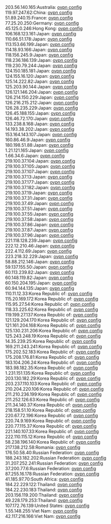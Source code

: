 203.56.140.165:Australia: [ovpn config](vpn/203_56_140_165.ovpn)  
119.97.247.62:China: [ovpn config](vpn/119_97_247_62.ovpn)  
51.89.240.15:France: [ovpn config](vpn/51_89_240_15.ovpn)  
77.25.20.250:Germany: [ovpn config](vpn/77_25_20_250.ovpn)  
45.125.0.246:Hong Kong: [ovpn config](vpn/45_125_0_246.ovpn)  
106.168.123.161:Japan: [ovpn config](vpn/106_168_123_161.ovpn)  
110.66.51.178:Japan: [ovpn config](vpn/110_66_51_178.ovpn)  
113.153.66.199:Japan: [ovpn config](vpn/113_153_66_199.ovpn)  
114.18.93.166:Japan: [ovpn config](vpn/114_18_93_166.ovpn)  
118.156.245.9:Japan: [ovpn config](vpn/118_156_245_9.ovpn)  
118.236.186.139:Japan: [ovpn config](vpn/118_236_186_139.ovpn)  
119.230.79.244:Japan: [ovpn config](vpn/119_230_79_244.ovpn)  
124.150.185.181:Japan: [ovpn config](vpn/124_150_185_181.ovpn)  
124.155.16.120:Japan: [ovpn config](vpn/124_155_16_120.ovpn)  
125.14.222.82:Japan: [ovpn config](vpn/125_14_222_82.ovpn)  
125.203.90.144:Japan: [ovpn config](vpn/125_203_90_144.ovpn)  
126.121.146.204:Japan: [ovpn config](vpn/126_121_146_204.ovpn)  
126.214.150.229:Japan: [ovpn config](vpn/126_214_150_229.ovpn)  
126.216.215.212:Japan: [ovpn config](vpn/126_216_215_212.ovpn)  
126.28.235.229:Japan: [ovpn config](vpn/126_28_235_229.ovpn)  
126.45.188.155:Japan: [ovpn config](vpn/126_45_188_155.ovpn)  
126.46.72.170:Japan: [ovpn config](vpn/126_46_72_170.ovpn)  
133.238.8.168:Japan: [ovpn config](vpn/133_238_8_168.ovpn)  
14.193.38.202:Japan: [ovpn config](vpn/14_193_38_202.ovpn)  
153.164.143.107:Japan: [ovpn config](vpn/153_164_143_107.ovpn)  
160.86.46.9:Japan: [ovpn config](vpn/160_86_46_9.ovpn)  
180.198.51.88:Japan: [ovpn config](vpn/180_198_51_88.ovpn)  
1.21.121.165:Japan: [ovpn config](vpn/1_21_121_165.ovpn)  
1.66.34.6:Japan: [ovpn config](vpn/1_66_34_6.ovpn)  
219.100.37.104:Japan: [ovpn config](vpn/219_100_37_104.ovpn)  
219.100.37.105:Japan: [ovpn config](vpn/219_100_37_105.ovpn)  
219.100.37.107:Japan: [ovpn config](vpn/219_100_37_107.ovpn)  
219.100.37.13:Japan: [ovpn config](vpn/219_100_37_13.ovpn)  
219.100.37.177:Japan: [ovpn config](vpn/219_100_37_177.ovpn)  
219.100.37.182:Japan: [ovpn config](vpn/219_100_37_182.ovpn)  
219.100.37.19:Japan: [ovpn config](vpn/219_100_37_19.ovpn)  
219.100.37.31:Japan: [ovpn config](vpn/219_100_37_31.ovpn)  
219.100.37.49:Japan: [ovpn config](vpn/219_100_37_49.ovpn)  
219.100.37.51:Japan: [ovpn config](vpn/219_100_37_51.ovpn)  
219.100.37.55:Japan: [ovpn config](vpn/219_100_37_55.ovpn)  
219.100.37.58:Japan: [ovpn config](vpn/219_100_37_58.ovpn)  
219.100.37.86:Japan: [ovpn config](vpn/219_100_37_86.ovpn)  
219.100.37.87:Japan: [ovpn config](vpn/219_100_37_87.ovpn)  
219.100.37.96:Japan: [ovpn config](vpn/219_100_37_96.ovpn)  
221.118.128.239:Japan: [ovpn config](vpn/221_118_128_239.ovpn)  
222.12.210.46:Japan: [ovpn config](vpn/222_12_210_46.ovpn)  
222.4.112.69:Japan: [ovpn config](vpn/222_4_112_69.ovpn)  
223.218.32.229:Japan: [ovpn config](vpn/223_218_32_229.ovpn)  
58.88.212.146:Japan: [ovpn config](vpn/58_88_212_146.ovpn)  
59.137.155.50:Japan: [ovpn config](vpn/59_137_155_50.ovpn)  
60.113.239.82:Japan: [ovpn config](vpn/60_113_239_82.ovpn)  
60.148.119.82:Japan: [ovpn config](vpn/60_148_119_82.ovpn)  
60.150.204.195:Japan: [ovpn config](vpn/60_150_204_195.ovpn)  
60.94.144.135:Japan: [ovpn config](vpn/60_94_144_135.ovpn)  
110.11.12.33:Korea Republic of: [ovpn config](vpn/110_11_12_33.ovpn)  
115.20.169.172:Korea Republic of: [ovpn config](vpn/115_20_169_172.ovpn)  
115.95.27.54:Korea Republic of: [ovpn config](vpn/115_95_27_54.ovpn)  
118.33.225.62:Korea Republic of: [ovpn config](vpn/118_33_225_62.ovpn)  
119.199.27.137:Korea Republic of: [ovpn config](vpn/119_199_27_137.ovpn)  
121.129.204.170:Korea Republic of: [ovpn config](vpn/121_129_204_170.ovpn)  
121.161.204.168:Korea Republic of: [ovpn config](vpn/121_161_204_168.ovpn)  
125.130.231.206:Korea Republic of: [ovpn config](vpn/125_130_231_206.ovpn)  
125.243.248.19:Korea Republic of: [ovpn config](vpn/125_243_248_19.ovpn)  
14.35.239.25:Korea Republic of: [ovpn config](vpn/14_35_239_25.ovpn)  
169.211.243.241:Korea Republic of: [ovpn config](vpn/169_211_243_241.ovpn)  
175.202.52.183:Korea Republic of: [ovpn config](vpn/175_202_52_183.ovpn)  
175.208.176.81:Korea Republic of: [ovpn config](vpn/175_208_176_81.ovpn)  
183.104.206.24:Korea Republic of: [ovpn config](vpn/183_104_206_24.ovpn)  
183.98.182.35:Korea Republic of: [ovpn config](vpn/183_98_182_35.ovpn)  
1.231.151.135:Korea Republic of: [ovpn config](vpn/1_231_151_135.ovpn)  
203.130.182.29:Korea Republic of: [ovpn config](vpn/203_130_182_29.ovpn)  
203.237.110.103:Korea Republic of: [ovpn config](vpn/203_237_110_103.ovpn)  
210.204.220.106:Korea Republic of: [ovpn config](vpn/210_204_220_106.ovpn)  
211.210.236.199:Korea Republic of: [ovpn config](vpn/211_210_236_199.ovpn)  
211.252.126.63:Korea Republic of: [ovpn config](vpn/211_252_126_63.ovpn)  
211.34.140.37:Korea Republic of: [ovpn config](vpn/211_34_140_37.ovpn)  
218.158.51.10:Korea Republic of: [ovpn config](vpn/218_158_51_10.ovpn)  
220.67.72.196:Korea Republic of: [ovpn config](vpn/220_67_72_196.ovpn)  
220.74.9.169:Korea Republic of: [ovpn config](vpn/220_74_9_169.ovpn)  
220.77.115.37:Korea Republic of: [ovpn config](vpn/220_77_115_37.ovpn)  
221.140.107.33:Korea Republic of: [ovpn config](vpn/221_140_107_33.ovpn)  
222.110.115.12:Korea Republic of: [ovpn config](vpn/222_110_115_12.ovpn)  
58.238.196.140:Korea Republic of: [ovpn config](vpn/58_238_196_140.ovpn)  
217.138.212.58:Romania: [ovpn config](vpn/217_138_212_58.ovpn)  
176.50.58.40:Russian Federation: [ovpn config](vpn/176_50_58_40.ovpn)  
188.243.182.202:Russian Federation: [ovpn config](vpn/188_243_182_202.ovpn)  
31.207.252.241:Russian Federation: [ovpn config](vpn/31_207_252_241.ovpn)  
37.200.77.6:Russian Federation: [ovpn config](vpn/37_200_77_6.ovpn)  
87.255.16.178:Russian Federation: [ovpn config](vpn/87_255_16_178.ovpn)  
41.185.97.70:South Africa: [ovpn config](vpn/41_185_97_70.ovpn)  
184.22.229.122:Thailand: [ovpn config](vpn/184_22_229_122.ovpn)  
184.22.230.183:Thailand: [ovpn config](vpn/184_22_230_183.ovpn)  
203.156.119.200:Thailand: [ovpn config](vpn/203_156_119_200.ovpn)  
49.228.179.253:Thailand: [ovpn config](vpn/49_228_179_253.ovpn)  
107.172.76.139:United States: [ovpn config](vpn/107_172_76_139.ovpn)  
1.55.148.255:Viet Nam: [ovpn config](vpn/1_55_148_255.ovpn)  
42.117.216.166:Viet Nam: [ovpn config](vpn/42_117_216_166.ovpn)  
